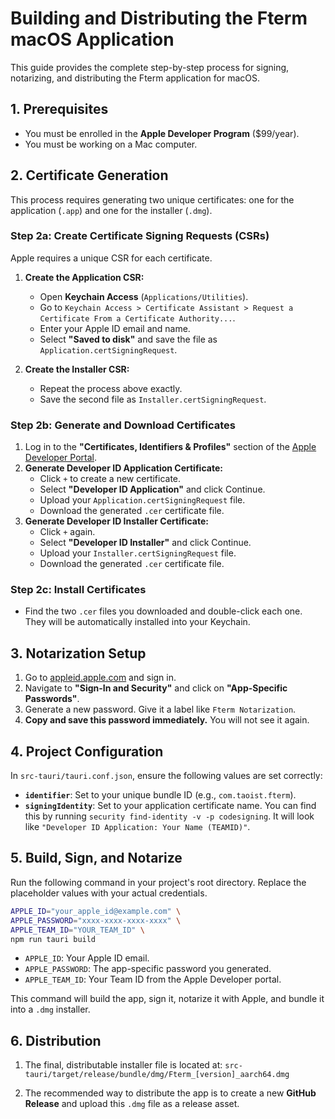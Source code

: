# Building and Distributing the Fterm macOS Application

This guide provides the complete step-by-step process for signing, notarizing, and distributing the Fterm application for macOS.

## 1. Prerequisites

- You must be enrolled in the **Apple Developer Program** ($99/year).
- You must be working on a Mac computer.

## 2. Certificate Generation

This process requires generating two unique certificates: one for the application (`.app`) and one for the installer (`.dmg`).

### Step 2a: Create Certificate Signing Requests (CSRs)

Apple requires a unique CSR for each certificate.

1.  **Create the Application CSR:**
    - Open **Keychain Access** (`Applications/Utilities`).
    - Go to `Keychain Access > Certificate Assistant > Request a Certificate From a Certificate Authority...`.
    - Enter your Apple ID email and name.
    - Select **"Saved to disk"** and save the file as `Application.certSigningRequest`.

2.  **Create the Installer CSR:**
    - Repeat the process above exactly.
    - Save the second file as `Installer.certSigningRequest`.

### Step 2b: Generate and Download Certificates

1.  Log in to the **"Certificates, Identifiers & Profiles"** section of the [Apple Developer Portal](https://developer.apple.com/account/resources/certificates/list).
2.  **Generate Developer ID Application Certificate:**
    - Click `+` to create a new certificate.
    - Select **"Developer ID Application"** and click Continue.
    - Upload your `Application.certSigningRequest` file.
    - Download the generated `.cer` certificate file.
3.  **Generate Developer ID Installer Certificate:**
    - Click `+` again.
    - Select **"Developer ID Installer"** and click Continue.
    - Upload your `Installer.certSigningRequest` file.
    - Download the generated `.cer` certificate file.

### Step 2c: Install Certificates

- Find the two `.cer` files you downloaded and double-click each one. They will be automatically installed into your Keychain.

## 3. Notarization Setup

1.  Go to [appleid.apple.com](https://appleid.apple.com) and sign in.
2.  Navigate to **"Sign-In and Security"** and click on **"App-Specific Passwords"**.
3.  Generate a new password. Give it a label like `Fterm Notarization`.
4.  **Copy and save this password immediately.** You will not see it again.

## 4. Project Configuration

In `src-tauri/tauri.conf.json`, ensure the following values are set correctly:

- **`identifier`**: Set to your unique bundle ID (e.g., `com.taoist.fterm`).
- **`signingIdentity`**: Set to your application certificate name. You can find this by running `security find-identity -v -p codesigning`. It will look like `"Developer ID Application: Your Name (TEAMID)"`.

## 5. Build, Sign, and Notarize

Run the following command in your project's root directory. Replace the placeholder values with your actual credentials.

```sh
APPLE_ID="your_apple_id@example.com" \
APPLE_PASSWORD="xxxx-xxxx-xxxx-xxxx" \
APPLE_TEAM_ID="YOUR_TEAM_ID" \
npm run tauri build
```

- `APPLE_ID`: Your Apple ID email.
- `APPLE_PASSWORD`: The app-specific password you generated.
- `APPLE_TEAM_ID`: Your Team ID from the Apple Developer portal.

This command will build the app, sign it, notarize it with Apple, and bundle it into a `.dmg` installer.

## 6. Distribution

1.  The final, distributable installer file is located at:
    `src-tauri/target/release/bundle/dmg/Fterm_[version]_aarch64.dmg`

2.  The recommended way to distribute the app is to create a new **GitHub Release** and upload this `.dmg` file as a release asset.
